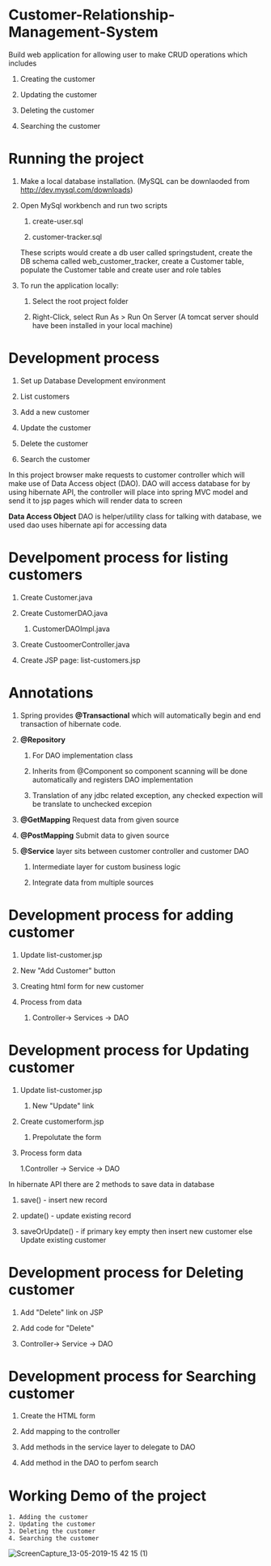# Customer-Relationship-Management-System

Build web application for allowing user to make CRUD operations which includes 

1. Creating the customer

2. Updating the customer

3. Deleting the customer

4. Searching the customer


# Running the project

1. Make a local database installation. (MySQL can be downlaoded from http://dev.mysql.com/downloads)

2. Open MySql workbench and run two scripts 

    1. create-user.sql

    2. customer-tracker.sql

    These scripts would create a db user called springstudent, create the DB schema called web_customer_tracker, create a Customer table, populate the Customer table and create user and role tables

3. To run the application locally: 
 
    1. Select the root project folder

    2. Right-Click, select Run As > Run On Server (A tomcat server should have been installed in your local machine) 

# Development process

1. Set up Database Development environment

2. List customers

3. Add a new customer

4. Update the customer

5. Delete the customer

6. Search the customer

In this project browser make requests to customer controller which will make use of Data Access object (DAO). DAO will access database for by using hibernate API, the controller will place into spring MVC model and send it to jsp pages which will render data to screen

**Data Access Object** DAO is helper/utility class for talking with database, we used dao uses hibernate api for accessing data 

# Develpoment process for listing customers

1. Create Customer.java

2. Create CustomerDAO.java

    1. CustomerDAOImpl.java
  
3. Create CustoomerController.java

4. Create JSP page: list-customers.jsp

# Annotations

1. Spring provides **@Transactional** which will automatically begin and end transaction of hibernate code.

2. **@Repository** 

    1. For DAO implementation class

    2. Inherits from @Component so component scanning will be done automatically and registers DAO implementation

    3. Translation of any jdbc related exception, any checked expection will be translate to unchecked excepion

3. **@GetMapping**  Request data from given source

4. **@PostMapping** Submit data to given source

5. **@Service** layer sits between customer controller and customer DAO

    1. Intermediate layer for custom business logic

    2. Integrate data from multiple sources

# Development process for adding customer

1. Update list-customer.jsp

2. New "Add Customer" button

3. Creating html form for new customer

4. Process from data

    1. Controller-> Services -> DAO

# Development process for Updating customer

1. Update list-customer.jsp

    1. New "Update" link
    
2. Create customerform.jsp

    1. Prepolutate the form
    
3. Process form data

    1.Controller -> Service -> DAO

In hibernate API there are 2 methods to save data in database

1. save() - insert new record

2. update() - update existing record

3. saveOrUpdate() - if primary key empty then insert new customer else Update existing customer

# Development process for Deleting customer

1. Add "Delete" link on JSP

2. Add code for "Delete"

3. Controller-> Service -> DAO

# Development process for Searching customer

1. Create the HTML form

2. Add mapping to the controller

3. Add methods in the service layer to delegate to DAO

4. Add method in the DAO to perfom search

# Working Demo of the project

    1. Adding the customer
    2. Updating the customer
    3. Deleting the customer
    4. Searching the customer

![ScreenCapture_13-05-2019-15 42 15 (1)](https://user-images.githubusercontent.com/26305085/57651763-1178fb00-759c-11e9-82f8-f96e31eda619.gif)

